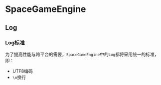 ﻿# SpaceGameEngine
## Log
### Log标准
为了提高性能与跨平台的需要，`SpaceGameEngine`中的`Log`都将采用统一的标准，即：
* UTF8编码
* `\n`换行